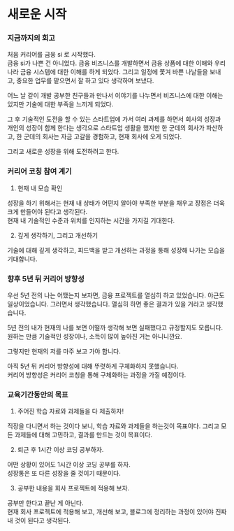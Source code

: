 # 새로운 시작

### 지금까지의 회고
처음 커리어를 금융 si 로 시작했다.  
금융 si가 나쁜 건 아니었다. 금융 비즈니스를 개발하면서 금융 상품에 대한 이해와 우리나라 금융 시스템에 대한 이해를 하게 되었다. 그리고 일정에 쫓겨 바쁜 나날들을 보내고, 중요한 업무를 맡으면서 잘 하고 있다 생각하며 보냈다.

어느 날 같이 개발 공부한 친구들과 만나서 이야기를 나누면서 비즈니스에 대한 이해는 있지만 기술에 대한 부족을 느끼게 되었다.

그 후 기술적인 도전을 할 수 있는 스타트업에 가서 여러 과제를 하면서 회사의 성장과 개인의 성장이 함께 한다는 생각으로 스타트업 생활을 했지만 한 군데의 회사가 파산하고, 한 군데의 회사는 자금 고갈을 경험하고, 현재 회사에 오게 되었다.

그리고 새로운 성장을 위해 도전하려고 한다.  

### 커리어 코칭 참여 계기
1. 현재 내 모습 확인

성장을 하기 위해서는 현재 내 상태가 어떤지 알아야 부족한 부분을 채우고 장점은 더욱 크게 만들어야 된다고 생각된다.  
현재 내 기술적인 수준과 위치를 인지하는 시간을 가지길 기대한다.

2. 깊게 생각하기, 그리고 개선하기

기술에 대해 깊게 생각하고, 피드백을 받고 개선하는 과정을 통해 성장해 나가는 모습을 기대합니다.

### 향후 5년 뒤 커리어 방향성
우선 5년 전의 나는 어땠는지 보자면, 금융 프로젝트를 열심히 하고 있었습니다. 야근도 일상이었습니다. 그러면서 생각했습니다. 열심히 하면 좋은 결과가 있을 거라고 생각했습니다.

5년 전의 내가 현재의 나를 보면 어떨까 생각해 보면 실패했다고 규정할지도 모릅니다. 원하는 만큼 기술적인 성장이나, 소득이 많이 높아진 거는 아니니깐요.

그렇지만 현재의 저를 마주 보고 가야 합니다.  

아직 5년 뒤 커리어 방향성에 대해 뚜렷하게 구체화하지 못했습니다.  
커리어 방향성은 커리어 코칭을 통해 구체화하는 과정을 가질 예정이다.

### 교육기간동안의 목표
1. 주어진 학습 자료와 과제들을 다 제출하자!  

직장을 다니면서 하는 것이다 보니, 학습 자료와 과제들을 하는것이 목표이다.
그리고 모든 과제들에 대해 고민하고, 결과를 만드는 것이 목표이다.

2. 퇴근 후 1시간 이상 코딩 공부하자.  

어떤 상황이 있어도 1시간 이상 코딩 공부를 하자.  
성장통은 또 다른 성장을 줄 것이기 때문이다.

3. 공부한 내용을 회사 프로젝트에 적용해 보자.  

공부만 한다고 끝난 게 아닌다.  
현재 회사 프로젝트에 적용해 보고, 개선해 보고, 블로그에 정리하는 과정이 있어야 진짜 내 것이 된다고 생각된다.
